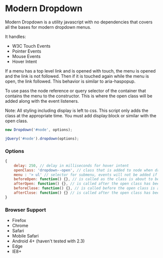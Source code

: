 # Modern Dropdown

Modern Dropdown is a utility javascript with no dependencies that covers all the bases for modern dropdown menus.

It handles:

* W3C Touch Events
* Pointer Events
* Mouse Events
* Hover Intent

If a menu has a top level link and is opened with touch, the menu is opened and the link is not followed.  Then if it is touched again while the menu is open, the link followed.  This behavior is similar to aria-haspopup.

To use pass the node reference or query selector of the container that contains the menu to the constructor.  This is where the open class will be added along with the event listeners.

Note: All styling including display is left to css.  This script only adds the class at the appropriate time. You must add display:block or similar with the open class.

```javascript
new Dropdown('#node', options);
```

```javascript
jQuery('#node').dropdown(options);
```

### Options
```javascript
{
    delay: 250, // delay in milliseconds for hover intent
    openClass: 'dropdown--open', // class that is added to node when dropdown is open
    menu : '> ul' // selector for submenu, events will not be added if menu is not found,
    beforeOpen: function() {}, // is called as the class is about to be added, return false to cancel the rest of the open event, 'this' refers to dropdown object
    afterOpen: function() {}, // is called after the open class has been added, useful in case measurements need to be made, 'this' refers to dropdown object
    beforeClose: function() {}, // is called before the open class is about to be removed, return false to cancel the rest of the close event, 'this' refers to dropdown object
    afterClose: function() {} // is called after the open class has been removed, 'this' refers to dropdown object
}
```

### Browser Support

* Firefox
* Chrome
* Safari
* Mobile Safari
* Android 4+ (haven't tested with 2.3)
* Edge
* IE8+
